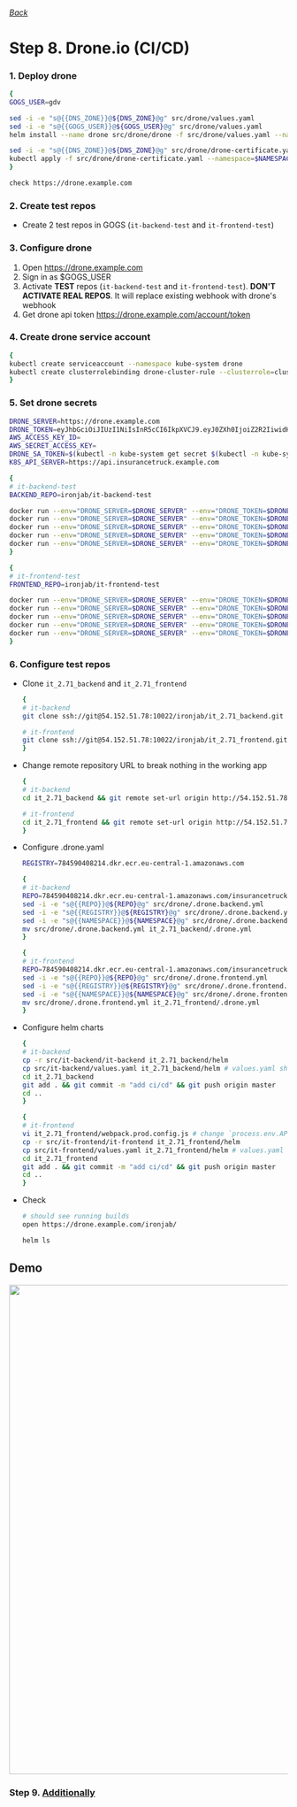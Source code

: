 ###### [Back](http://54.152.51.78:10080/ironjab/it-k8s/src/master/docs/step7.md)

# Step 8. Drone.io (CI/CD)

### 1. Deploy drone

```sh
{
GOGS_USER=gdv

sed -i -e "s@{{DNS_ZONE}}@${DNS_ZONE}@g" src/drone/values.yaml
sed -i -e "s@{{GOGS_USER}}@${GOGS_USER}@g" src/drone/values.yaml
helm install --name drone src/drone/drone -f src/drone/values.yaml --namespace $NAMESPACE

sed -i -e "s@{{DNS_ZONE}}@${DNS_ZONE}@g" src/drone/drone-certificate.yaml
kubectl apply -f src/drone/drone-certificate.yaml --namespace=$NAMESPACE
}

check https://drone.example.com   
```

### 2. Create test repos

* Create 2 test repos in GOGS (`it-backend-test` and `it-frontend-test`)

### 3. Configure drone

1. Open https://drone.example.com
2. Sign in as $GOGS_USER
3. Activate **TEST** repos (`it-backend-test` and `it-frontend-test`). **DON'T ACTIVATE REAL REPOS**. It will replace existing webhook with drone's webhook
4. Get drone api token https://drone.example.com/account/token

### 4. Create drone service account

```sh
{
kubectl create serviceaccount --namespace kube-system drone
kubectl create clusterrolebinding drone-cluster-rule --clusterrole=cluster-admin --serviceaccount=kube-system:drone
}
```

### 5. Set drone secrets

```sh
DRONE_SERVER=https://drone.example.com
DRONE_TOKEN=eyJhbGciOiJIUzI1NiIsInR5cCI6IkpXVCJ9.eyJ0ZXh0IjoiZ2R2IiwidHlwZSI6InVzZXIifQ.k0mJdool0CJhmM5MihuYWxx36AQmbMh_n_w2fbE7kpY
AWS_ACCESS_KEY_ID=
AWS_SECRET_ACCESS_KEY=
DRONE_SA_TOKEN=$(kubectl -n kube-system get secret $(kubectl -n kube-system get secret | grep drone | awk '{print $1}') -o yaml | grep "token:" | awk '{print $2}' | base64 -d)
K8S_API_SERVER=https://api.insurancetruck.example.com

{
# it-backend-test
BACKEND_REPO=ironjab/it-backend-test

docker run --env="DRONE_SERVER=$DRONE_SERVER" --env="DRONE_TOKEN=$DRONE_TOKEN" drone/cli secret add -repository $BACKEND_REPO -image quay.io/ipedrazas/drone-helm -name dev_api_server -value $K8S_API_SERVER
docker run --env="DRONE_SERVER=$DRONE_SERVER" --env="DRONE_TOKEN=$DRONE_TOKEN" drone/cli secret add -repository $BACKEND_REPO -image quay.io/ipedrazas/drone-helm -name dev_kubernetes_token -value $DRONE_SA_TOKEN
docker run --env="DRONE_SERVER=$DRONE_SERVER" --env="DRONE_TOKEN=$DRONE_TOKEN" drone/cli secret add -repository $BACKEND_REPO -image plugins/ecr -name ecr_access_key -value $AWS_ACCESS_KEY_ID
docker run --env="DRONE_SERVER=$DRONE_SERVER" --env="DRONE_TOKEN=$DRONE_TOKEN" drone/cli secret add -repository $BACKEND_REPO -image plugins/ecr -name ecr_secret_key -value $AWS_SECRET_ACCESS_KEY
docker run --env="DRONE_SERVER=$DRONE_SERVER" --env="DRONE_TOKEN=$DRONE_TOKEN" drone/cli secret add -repository $BACKEND_REPO -image plugins/ecr -name ecr_region -value eu-central-1
}

{
# it-frontend-test
FRONTEND_REPO=ironjab/it-frontend-test

docker run --env="DRONE_SERVER=$DRONE_SERVER" --env="DRONE_TOKEN=$DRONE_TOKEN" drone/cli secret add -repository $FRONTEND_REPO -image quay.io/ipedrazas/drone-helm -name dev_api_server -value $K8S_API_SERVER
docker run --env="DRONE_SERVER=$DRONE_SERVER" --env="DRONE_TOKEN=$DRONE_TOKEN" drone/cli secret add -repository $FRONTEND_REPO -image quay.io/ipedrazas/drone-helm -name dev_kubernetes_token -value $DRONE_SA_TOKEN
docker run --env="DRONE_SERVER=$DRONE_SERVER" --env="DRONE_TOKEN=$DRONE_TOKEN" drone/cli secret add -repository $FRONTEND_REPO -image plugins/ecr -name ecr_access_key -value $AWS_ACCESS_KEY_ID
docker run --env="DRONE_SERVER=$DRONE_SERVER" --env="DRONE_TOKEN=$DRONE_TOKEN" drone/cli secret add -repository $FRONTEND_REPO -image plugins/ecr -name ecr_secret_key -value $AWS_SECRET_ACCESS_KEY
docker run --env="DRONE_SERVER=$DRONE_SERVER" --env="DRONE_TOKEN=$DRONE_TOKEN" drone/cli secret add -repository $FRONTEND_REPO -image plugins/ecr -name ecr_region -value eu-central-1
}
```

### 6. Configure test repos

* Clone `it_2.71_backend` and `it_2.71_frontend`

    ```sh
    {
    # it-backend
    git clone ssh://git@54.152.51.78:10022/ironjab/it_2.71_backend.git

    # it-frontend
    git clone ssh://git@54.152.51.78:10022/ironjab/it_2.71_frontend.git
    }
    ```

* Change remote repository URL to break nothing in the working app

    ```sh
    {
    # it-backend
    cd it_2.71_backend && git remote set-url origin http://54.152.51.78:10080/ironjab/it-backend-test.git && cd ..

    # it-frontend
    cd it_2.71_frontend && git remote set-url origin http://54.152.51.78:10080/ironjab/it-frontend-test.git && cd ..
    }
    ```

* Configure .drone.yaml

    ```sh
    REGISTRY=784590408214.dkr.ecr.eu-central-1.amazonaws.com

    {
    # it-backend
    REPO=784590408214.dkr.ecr.eu-central-1.amazonaws.com/insurancetruck/backend
    sed -i -e "s@{{REPO}}@${REPO}@g" src/drone/.drone.backend.yml
    sed -i -e "s@{{REGISTRY}}@${REGISTRY}@g" src/drone/.drone.backend.yml
    sed -i -e "s@{{NAMESPACE}}@${NAMESPACE}@g" src/drone/.drone.backend.yml
    mv src/drone/.drone.backend.yml it_2.71_backend/.drone.yml
    }

    {
    # it-frontend
    REPO=784590408214.dkr.ecr.eu-central-1.amazonaws.com/insurancetruck/frontend
    sed -i -e "s@{{REPO}}@${REPO}@g" src/drone/.drone.frontend.yml
    sed -i -e "s@{{REGISTRY}}@${REGISTRY}@g" src/drone/.drone.frontend.yml
    sed -i -e "s@{{NAMESPACE}}@${NAMESPACE}@g" src/drone/.drone.frontend.yml
    mv src/drone/.drone.frontend.yml it_2.71_frontend/.drone.yml
    }
    ```

* Configure helm charts

    ```sh
    {
    # it-backend
    cp -r src/it-backend/it-backend it_2.71_backend/helm
    cp src/it-backend/values.yaml it_2.71_backend/helm # values.yaml should be configured from the previous step7
    cd it_2.71_backend 
    git add . && git commit -m "add ci/cd" && git push origin master
    cd ..
    }

    {
    # it-frontend
    vi it_2.71_frontend/webpack.prod.config.js # change `process.env.API_URL` => https://it-backend.example.com
    cp -r src/it-frontend/it-frontend it_2.71_frontend/helm
    cp src/it-frontend/values.yaml it_2.71_frontend/helm # values.yaml should be configured from the previous step7
    cd it_2.71_frontend
    git add . && git commit -m "add ci/cd" && git push origin master
    cd ..
    }
    ```

* Check

    ```sh
    # should see running builds
    open https://drone.example.com/ironjab/ 
    
    helm ls
    ```

## Demo

<p align="center">
  <a target="_blank" href="https://asciinema.org/a/197077">
  <img src="https://asciinema.org/a/197077.png" width="885"></image>
  </a>
</p>

### Step 9. [Additionally](http://54.152.51.78:10080/ironjab/it-k8s/src/master/docs/step9.md)